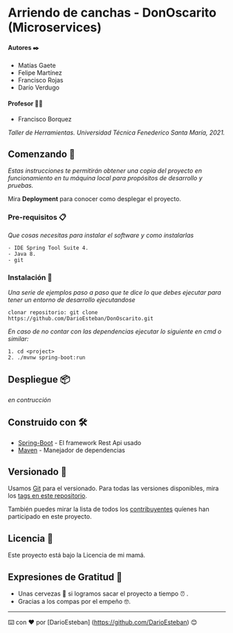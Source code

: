 # Arriendo de canchas - DonOscarito (Microservices)

#### Autores ✒️
* Matías Gaete
* Felipe Martínez
* Francisco Rojas
* Darío Verdugo

#### Profesor 👨‍🏫
* Francisco Borquez

_Taller de Herramientas._
_Universidad Técnica Fenederico Santa María, 2021._

## Comenzando 🚀

_Estas instrucciones te permitirán obtener una copia del proyecto en funcionamiento en tu máquina local para propósitos de desarrollo y pruebas._

Mira **Deployment** para conocer como desplegar el proyecto.


### Pre-requisitos 📋

_Que cosas necesitas para instalar el software y como instalarlas_

```
- IDE Spring Tool Suite 4.
- Java 8.
- git
```

### Instalación 🔧

_Una serie de ejemplos paso a paso que te dice lo que debes ejecutar para tener un entorno de desarrollo ejecutandose_

```
clonar repositorio: git clone https://github.com/DarioEsteban/DonOscarito.git
```

_En caso de no contar con las dependencias ejecutar lo siguiente en cmd o similar:_

```
1. cd <project>
2. ./mvnw spring-boot:run
```

## Despliegue 📦 

_en contrucción_

## Construido con 🛠️
* [Spring-Boot](https://spring.io/projects/spring-boot) - El framework Rest Api usado
* [Maven](https://maven.apache.org/) - Manejador de dependencias

## Versionado 📌

Usamos [Git](https://git-scm.com/) para el versionado. Para todas las versiones disponibles, mira los [tags en este repositorio](https://github.com/DarioEsteban/DonOscarito/tags).

También puedes mirar la lista de todos los [contribuyentes](https://github.com/DarioEsteban/DonOscarito/contributors) quíenes han participado en este proyecto. 

## Licencia 📄

Este proyecto está bajo la Licencia de mi mamá.

## Expresiones de Gratitud 🎁

* Unas cervezas 🍺 si logramos sacar el proyecto a tiempo ⏰ .
* Gracias a los compas por el empeño 🤓.



---
⌨️ con ❤️ por [DarioEsteban] (https://github.com/DarioEsteban) 😊